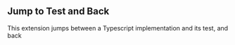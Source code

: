 ## Jump to Test and Back

This extension jumps between a Typescript implementation and its test, and back
